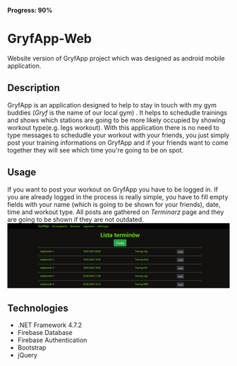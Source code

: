 **Progress: 90%** 
# GryfApp-Web
Website version of GryfApp project which was designed as android mobile application.

## Description
GryfApp is an application designed to help to stay in touch with my gym buddies (*Gryf* is the name of our local gym) . It helps to schedudle trainings and shows which stations are going to be more likely occupied by showing workout type(e.g. legs workout). With this application there is no need to type messages to schedudle your workout with your friends, you just simply post your training informations on GryfApp and if your friends want to come together they will see which time you're going to be on spot.

## Usage
If you want to post your workout on GryfApp you have to be logged in. If you are already logged in the process is really simple, you have to fill empty fields with your name (which is going to be shown for your friends), date, time and workout type. All posts are gathered on *Terminarz* page and they are going to be shown if they are not 
outdated.
![This is an image](/page.png)

## Technologies
- .NET Framework 4.7.2
- Firebase Database
- Firebase Authentication
- Bootstrap
- jQuery
